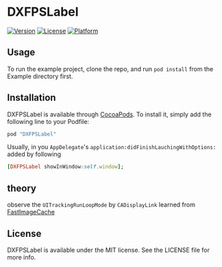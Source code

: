# DXFPSLabel

[![Version](https://img.shields.io/cocoapods/v/DXFPSLabel.svg?style=flat)](http://cocoapods.org/pods/DXFPSLabel)
[![License](https://img.shields.io/cocoapods/l/DXFPSLabel.svg?style=flat)](http://cocoapods.org/pods/DXFPSLabel)
[![Platform](https://img.shields.io/cocoapods/p/DXFPSLabel.svg?style=flat)](http://cocoapods.org/pods/DXFPSLabel)

## Usage

To run the example project, clone the repo, and run `pod install` from the Example directory first.

## Installation

DXFPSLabel is available through [CocoaPods](http://cocoapods.org). To install
it, simply add the following line to your Podfile:

```ruby
pod "DXFPSLabel"
```

Usually, in you `AppDelegate`'s `application:didFinishLauchingWithOptions:` added by following

```ruby
[DXFPSLabel showInWindow:self.window];
```

## theory

observe the `UITrackingRunLoopMode` by `CADisplayLink` learned from [FastImageCache](https://github.com/path/FastImageCache/blob/master/FastImageCache%2FFastImageCacheDemo%2FClasses%2FFICDTableView.m)

## License

DXFPSLabel is available under the MIT license. See the LICENSE file for more info.
